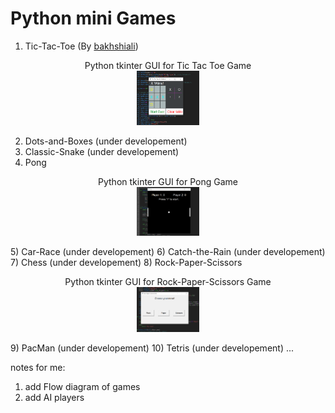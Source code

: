 Python mini Games
==================
1) Tic-Tac-Toe (By [bakhshiali](https://github.com/bakhshiali))<br>
<p align="center">Python tkinter GUI for Tic Tac Toe Game<br>
<img src='./Tic-Toc-Toe/TicTacToe.png' alt="Python tkinter GUI for Tic Tac Toe Game" width=20% height=20%></img></p>

2) Dots-and-Boxes (under developement)
3) Classic-Snake (under developement)
4) Pong
<p align="center">Python tkinter GUI for Pong Game<br>
<img src='./Pong/Pong.png' alt="Python tkinter GUI for Pong Game" width=20% height=20%></img></p>
5) Car-Race (under developement)
6) Catch-the-Rain (under developement)
7) Chess (under developement)
8) Rock-Paper-Scissors
<p align="center">Python tkinter GUI for Rock-Paper-Scissors Game<br>
<img src='./Rock-Paper-Scissors/Rock-Paper-Scissors.png' alt="Python tkinter GUI for Rock-Paper-Scissors Game" width=20% height=20%></img></p>
9) PacMan (under developement)
10) Tetris (under developement)
...

notes for me: 
1) add Flow diagram of games
2) add AI players



